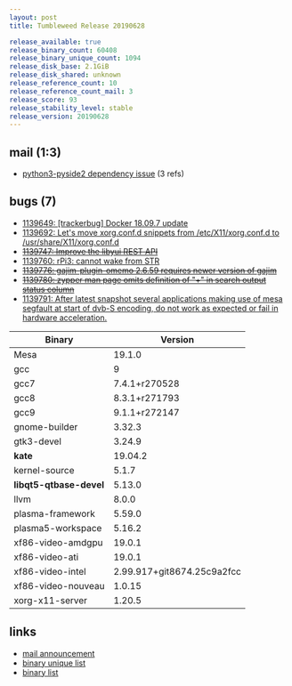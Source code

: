 ```yaml
---
layout: post
title: Tumbleweed Release 20190628

release_available: true
release_binary_count: 60408
release_binary_unique_count: 1094
release_disk_base: 2.1GiB
release_disk_shared: unknown
release_reference_count: 10
release_reference_count_mail: 3
release_score: 93
release_stability_level: stable
release_version: 20190628
---
```


## mail (1:3)

- [python3-pyside2 dependency issue](https://lists.opensuse.org/opensuse-factory/2019-07/msg00053.html) (3 refs)

## bugs (7)

<!--more-->

- [1139649: \[trackerbug\] Docker 18.09.7 update](https://bugzilla.opensuse.org/show_bug.cgi?id=1139649)
- [1139692: Let's move xorg.conf.d snippets from /etc/X11/xorg.conf.d to /usr/share/X11/xorg.conf.d](https://bugzilla.opensuse.org/show_bug.cgi?id=1139692)
- ~~[1139747: Improve the libyui REST API](https://bugzilla.opensuse.org/show_bug.cgi?id=1139747)~~
- [1139760: rPi3: cannot wake from STR](https://bugzilla.opensuse.org/show_bug.cgi?id=1139760)
- ~~[1139776: gajim-plugin-omemo 2.6.59 requires newer version of gajim](https://bugzilla.opensuse.org/show_bug.cgi?id=1139776)~~
- ~~[1139780: zypper man page omits definition of "+" in search output status column](https://bugzilla.opensuse.org/show_bug.cgi?id=1139780)~~
- [1139791: After latest snapshot several applications making use of mesa segfault at start of dvb-S encoding, do not work as expected or fail in hardware acceleration.](https://bugzilla.opensuse.org/show_bug.cgi?id=1139791)

Binary | Version
--- | ---
Mesa | 19.1.0
gcc | 9
gcc7 | 7.4.1+r270528
gcc8 | 8.3.1+r271793
gcc9 | 9.1.1+r272147
gnome-builder | 3.32.3
gtk3-devel | 3.24.9
**kate** | 19.04.2
kernel-source | 5.1.7
**libqt5-qtbase-devel** | 5.13.0
llvm | 8.0.0
plasma-framework | 5.59.0
plasma5-workspace | 5.16.2
xf86-video-amdgpu | 19.0.1
xf86-video-ati | 19.0.1
xf86-video-intel | 2.99.917+git8674.25c9a2fcc
xf86-video-nouveau | 1.0.15
xorg-x11-server | 1.20.5

## links

- [mail announcement](https://lists.opensuse.org/opensuse-factory/2019-06/msg00462.html)
- [binary unique list](http://download.opensuse.org/history/20190628/rpm.unique.list)
- [binary list](http://download.opensuse.org/history/20190628/rpm.list)
